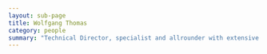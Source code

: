 ```yaml
---
layout: sub-page
title: Wolfgang Thomas
category: people
summary: "Technical Director, specialist and allrounder with extensive experience in software design and architecture. Deeply rooted in open source technology and team management. Specialising in managing development teams, overseeing training and consulting services."
---
```


